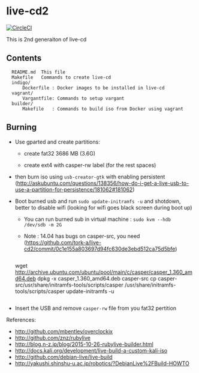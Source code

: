 live-cd2
========

[![CircleCI](https://circleci.com/gh/tork-a/live-cd2.svg?style=svg)](https://circleci.com/gh/tork-a/live-cd2)

This is 2nd generaiton of live-cd

Contents
--------
```
  README.md  This file
  Makefile   Commands to create live-cd
  indigo/
      Dockerfile : Docker images to be installed in live-cd
  vagrant/
      Vargantfile: Commands to setup vargant
  builder/
      Makefile   : Commands to build iso from Docker using vagrant
```
Burning
-------


  - Use gparted and create partitions:

     - create fat32 3686 MB  (3.6G)

     - create ext4 with casper-rw label (for the rest spaces)

  - then burn iso using `usb-creator-gtk` with enabling persistent
  (http://askubuntu.com/questions/138356/how-do-i-get-a-live-usb-to-use-a-partition-for-persistence/181062#181062)

  - Boot burned usb and run `sudo update-initramfs -u` and shotdown, better to disable wifi (looking for wifi goes black screen during boot up)
  
    - You can run burned sub in virtual machine : `sudo kvm --hdb  /dev/sdb -m 2G`

    - Note : 14.04 has bugs on casper-src, you need  (https://github.com/tork-a/live-cd2/commit/0c1e155a803697d94fc630de3ebd512ca75d5bfe)
      ```
    wget http://archive.ubuntu.com/ubuntu/pool/main/c/casper/casper_1.360_amd64.deb
    dpkg -x casper_1.360_amd64.deb casper-src
    cp casper-src/usr/share/initramfs-tools/scripts/casper /usr/share/initramfs-tools/scripts/casper
    update-initramfs -u
      ```

  - Insert the USB and remove `casper-rw` file from you fat32 pertition



References:
- http://github.com/mbentley/overclockix
- http://github.com/znz/rubylive
- http://blog.n-z.jp/blog/2015-10-26-rubylive-builder.html
- http://docs.kali.org/development/live-build-a-custom-kali-iso
- http://github.com/debian-live/live-build
- http://yakushi.shinshu-u.ac.jp/robotics/?DebianLive%2FBuild-HOWTO
